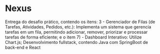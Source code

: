 # Nexus
 Entrega do desafio prático, contendo os itens: 3 - Gerenciador de Filas (de Tarefas, Atividades, Pedidos, etc.): Implementa um sistema que gerencia tarefas em um fila, permitindo adicionar, remover, priorizar e processar tarefas de forma eficiente; e o item 7) - Dashboard Interativo: Utilize Chart.js;   Desenvolvimento fullstack, contendo Java com SpringBoot de back-end e React
